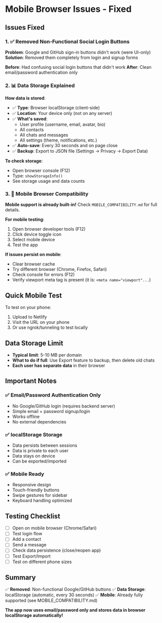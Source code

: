 # Mobile Browser Issues - Fixed

## Issues Fixed

### 1. ✅ Removed Non-Functional Social Login Buttons

**Problem**: Google and GitHub sign-in buttons didn't work (were UI-only)
**Solution**: Removed them completely from login and signup forms

**Before**: Had confusing social login buttons that didn't work
**After**: Clean email/password authentication only

### 2. 📊 Data Storage Explained

**How data is stored**:
- ✅ **Type**: Browser localStorage (client-side)
- ✅ **Location**: Your device only (not on any server)
- ✅ **What's saved**:
  - User profile (username, email, avatar, bio)
  - All contacts
  - All chats and messages
  - All settings (theme, notifications, etc.)
- ✅ **Auto-save**: Every 30 seconds and on page close
- ✅ **Backup**: Export to JSON file (Settings → Privacy → Export Data)

**To check storage**:
- Open browser console (F12)
- Type: `showStorageInfo()`
- See storage usage and data counts

### 3. 📱 Mobile Browser Compatibility

**Mobile support is already built-in!** Check `MOBILE_COMPATIBILITY.md` for full details.

**For mobile testing**:
1. Open browser developer tools (F12)
2. Click device toggle icon
3. Select mobile device
4. Test the app

**If issues persist on mobile**:
- Clear browser cache
- Try different browser (Chrome, Firefox, Safari)
- Check console for errors (F12)
- Verify viewport meta tag is present (it is: `<meta name="viewport"...`)

## Quick Mobile Test

To test on your phone:
1. Upload to Netlify
2. Visit the URL on your phone
3. Or use ngrok/tunneling to test locally

## Data Storage Limit

- **Typical limit**: 5-10 MB per domain
- **What to do if full**: Use Export feature to backup, then delete old chats
- **Each user has separate data** in their browser

## Important Notes

### ✅ Email/Password Authentication Only
- No Google/GitHub login (requires backend server)
- Simple email + password signup/login
- Works offline
- No external dependencies

### ✅ localStorage Storage
- Data persists between sessions
- Data is private to each user
- Data stays on device
- Can be exported/imported

### ✅ Mobile Ready
- Responsive design
- Touch-friendly buttons
- Swipe gestures for sidebar
- Keyboard handling optimized

## Testing Checklist

- [ ] Open on mobile browser (Chrome/Safari)
- [ ] Test login flow
- [ ] Add a contact
- [ ] Send a message
- [ ] Check data persistence (close/reopen app)
- [ ] Test Export/Import
- [ ] Test on different phone sizes

## Summary

✅ **Removed**: Non-functional Google/GitHub buttons
✅ **Data Storage**: localStorage (automatic, every 30 seconds)
✅ **Mobile**: Already fully supported (see MOBILE_COMPATIBILITY.md)

**The app now uses email/password only and stores data in browser localStorage automatically!**

